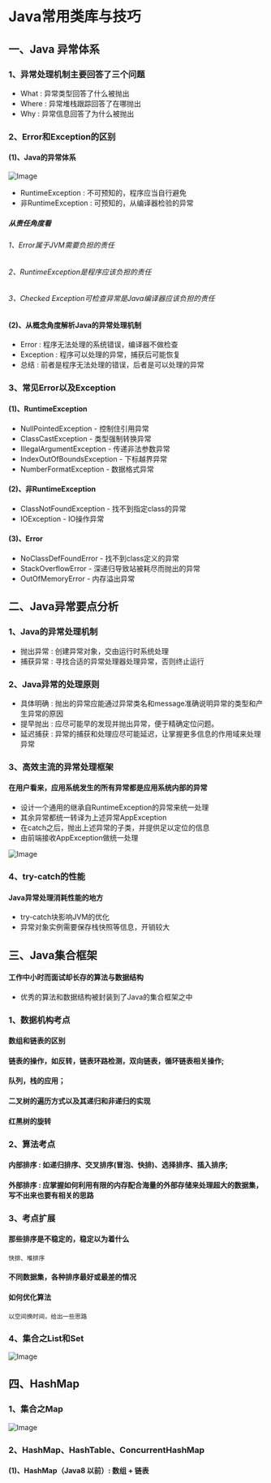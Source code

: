 # Java常用类库与技巧

## 一、Java 异常体系
### 1、异常处理机制主要回答了三个问题
* What : 异常类型回答了什么被抛出
* Where : 异常堆栈跟踪回答了在哪抛出
* Why : 异常信息回答了为什么被抛出

### 2、Error和Exception的区别
#### (1)、Java的异常体系
![Image](https://github.com/2571138262/Java-Interview/tree/master/javayichangtixi.jpg)
* RuntimeException : 不可预知的，程序应当自行避免
* 非RuntimeException : 可预知的，从编译器检验的异常

##### 从责任角度看
###### 1、Error属于JVM需要负担的责任
###### 2、RuntimeException是程序应该负担的责任
###### 3、Checked Exception可检查异常是Java编译器应该负担的责任


#### (2)、从概念角度解析Java的异常处理机制
* Error : 程序无法处理的系统错误，编译器不做检查
* Exception : 程序可以处理的异常，捕获后可能恢复
* 总结 : 前者是程序无法处理的错误，后者是可以处理的异常

### 3、常见Error以及Exception
#### (1)、RuntimeException
* NullPointedException - 控制住引用异常
* ClassCastException - 类型强制转换异常
* IllegalArgumentException - 传递非法参数异常
* IndexOutOfBoundsException - 下标越界异常
* NumberFormatException - 数据格式异常

#### (2)、非RuntimeException
* ClassNotFoundException - 找不到指定class的异常
* IOException - IO操作异常

#### (3)、Error
* NoClassDefFoundError - 找不到class定义的异常
* StackOverflowError - 深递归导致站被耗尽而抛出的异常
* OutOfMemoryError - 内存溢出异常


## 二、Java异常要点分析

### 1、Java的异常处理机制
* 抛出异常 : 创建异常对象，交由运行时系统处理
* 捕获异常 : 寻找合适的异常处理器处理异常，否则终止运行

### 2、Java异常的处理原则 
* 具体明确 : 抛出的异常应能通过异常类名和message准确说明异常的类型和产生异常的原因
* 提早抛出 : 应尽可能早的发现并抛出异常，便于精确定位问题。
* 延迟捕获 : 异常的捕获和处理应尽可能延迟，让掌握更多信息的作用域来处理异常

### 3、高效主流的异常处理框架
#### 在用户看来，应用系统发生的所有异常都是应用系统内部的异常
* 设计一个通用的继承自RuntimeException的异常来统一处理
* 其余异常都统一转译为上述异常AppException
* 在catch之后，抛出上述异常的子类，并提供足以定位的信息
* 由前端接收AppException做统一处理

![Image](https://github.com/2571138262/Java-Interview/tree/master/yichangchulikuangjiatixi.jpg)

### 4、try-catch的性能
#### Java异常处理消耗性能的地方
* try-catch块影响JVM的优化
* 异常对象实例需要保存栈快照等信息，开销较大


## 三、Java集合框架
#### 工作中小时而面试却长存的算法与数据结构
* 优秀的算法和数据结构被封装到了Java的集合框架之中

### 1、数据机构考点
#### 数组和链表的区别
#### 链表的操作，如反转，链表环路检测，双向链表，循环链表相关操作;
#### 队列，栈的应用；
#### 二叉树的遍历方式以及其递归和非递归的实现
#### 红黑树的旋转

### 2、算法考点
#### 内部排序 : 如递归排序、交叉排序(冒泡、快排)、选择排序、插入排序;
#### 外部排序 : 应掌握如何利用有限的内存配合海量的外部存储来处理超大的数据集，写不出来也要有相关的思路

### 3、考点扩展
#### 那些排序是不稳定的，稳定以为着什么
    快排、堆排序
#### 不同数据集，各种排序最好或最差的情况
#### 如何优化算法
    以空间换时间，给出一些思路
    
### 4、集合之List和Set
![Image](https://github.com/2571138262/Java-Interview/tree/master/ListAndSet.jpg)


## 四、HashMap
### 1、集合之Map
![Image](https://github.com/2571138262/Java-Interview/tree/master/Map.jpg)

### 2、HashMap、HashTable、ConcurrentHashMap
#### (1)、HashMap（Java8 以前）: 数组 + 链表




